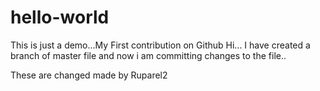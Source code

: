 # hello-world
This is just a demo...My First contribution on Github
Hi... I have created a branch of master file and now i am committing changes
to the file..

These are changed made by Ruparel2
